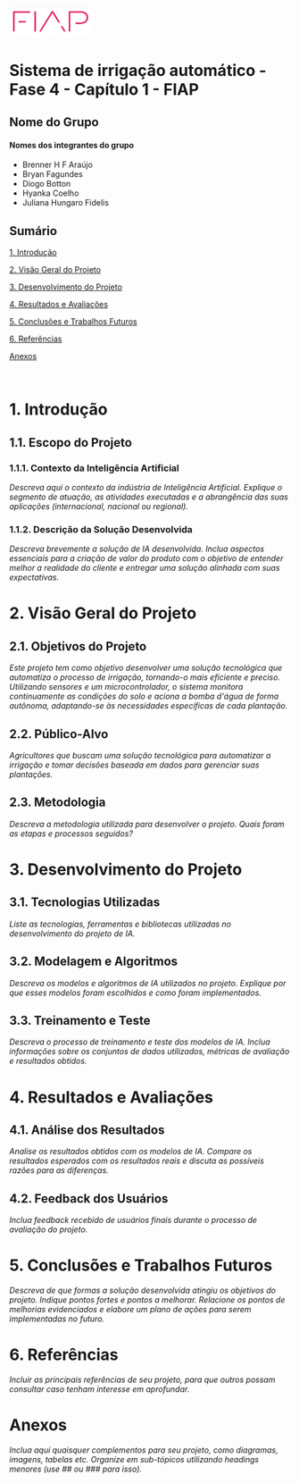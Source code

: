 
<img src="../assets/logo_fiap.jpg" alt="FIAP - Faculdade de Informática e Admnistração Paulista" border="0" width=30% height=30%>

# Sistema de irrigação automático - Fase 4 - Capítulo 1 - FIAP


## Nome do Grupo

#### Nomes dos integrantes do grupo

- Brenner H F Araújo 
- Bryan Fagundes 
- Diogo Botton 
- Hyanka Coelho 
- Juliana Hungaro Fidelis 



## Sumário

[1. Introdução](#c1)

[2. Visão Geral do Projeto](#c2)

[3. Desenvolvimento do Projeto](#c3)

[4. Resultados e Avaliações](#c4)

[5. Conclusões e Trabalhos Futuros](#c5)

[6. Referências](#c6)

[Anexos](#c7)

<br>

# <a name="c1"></a>1. Introdução

## 1.1. Escopo do Projeto

### 1.1.1. Contexto da Inteligência Artificial

*Descreva aqui o contexto da indústria de Inteligência Artificial. Explique o segmento de atuação, as atividades executadas e a abrangência das suas aplicações (internacional, nacional ou regional).*

### 1.1.2. Descrição da Solução Desenvolvida

*Descreva brevemente a solução de IA desenvolvida. Inclua aspectos essenciais para a criação de valor do produto com o objetivo de entender melhor a realidade do cliente e entregar uma solução alinhada com suas expectativas.*

# <a name="c2"></a>2. Visão Geral do Projeto

## 2.1. Objetivos do Projeto

*Este projeto tem como objetivo desenvolver uma solução tecnológica que automatiza o processo de irrigação, tornando-o mais eficiente e preciso. Utilizando sensores e um microcontrolador, o sistema monitora continuamente as condições do solo e aciona a bomba d'água de forma autônoma, adaptando-se às necessidades específicas de cada plantação.*

## 2.2. Público-Alvo

*Agricultores que buscam uma solução tecnológica para automatizar a irrigação e tomar decisões baseada em dados para gerenciar suas plantações.*

## 2.3. Metodologia

*Descreva a metodologia utilizada para desenvolver o projeto. Quais foram as etapas e processos seguidos?*

# <a name="c3"></a>3. Desenvolvimento do Projeto

## 3.1. Tecnologias Utilizadas

*Liste as tecnologias, ferramentas e bibliotecas utilizadas no desenvolvimento do projeto de IA.*

## 3.2. Modelagem e Algoritmos

*Descreva os modelos e algoritmos de IA utilizados no projeto. Explique por que esses modelos foram escolhidos e como foram implementados.*

## 3.3. Treinamento e Teste

*Descreva o processo de treinamento e teste dos modelos de IA. Inclua informações sobre os conjuntos de dados utilizados, métricas de avaliação e resultados obtidos.*

# <a name="c4"></a>4. Resultados e Avaliações

## 4.1. Análise dos Resultados

*Analise os resultados obtidos com os modelos de IA. Compare os resultados esperados com os resultados reais e discuta as possíveis razões para as diferenças.*

## 4.2. Feedback dos Usuários

*Inclua feedback recebido de usuários finais durante o processo de avaliação do projeto.*

# <a name="c5"></a>5. Conclusões e Trabalhos Futuros

*Descreva de que formas a solução desenvolvida atingiu os objetivos do projeto. Indique pontos fortes e pontos a melhorar. Relacione os pontos de melhorias evidenciados e elabore um plano de ações para serem implementadas no futuro.*

# <a name="c6"></a>6. Referências

_Incluir as principais referências de seu projeto, para que outros possam consultar caso tenham interesse em aprofundar._

# <a name="c7"></a>Anexos

*Inclua aqui quaisquer complementos para seu projeto, como diagramas, imagens, tabelas etc. Organize em sub-tópicos utilizando headings menores (use ## ou ### para isso).*
